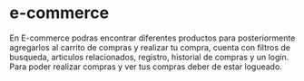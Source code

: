 # e-commerce

En E-commerce podras encontrar diferentes productos para posteriormente agregarlos al carrito de compras y realizar tu compra, cuenta con filtros de busqueda,
articulos relacionados, registro, historial de compras y un login.
Para poder realizar compras y ver tus compras deber de estar logueado.
